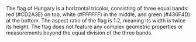 The flag of Hungary is a horizontal tricolor, consisting of three equal bands: red (#CD2A3E) on top, white (#FFFFFF) in the middle, and green (#436F4D) at the bottom. The aspect ratio of the flag is 1:2, meaning its width is twice its height. The flag does not feature any complex geometric properties or measurements beyond the equal division of the three bands.
